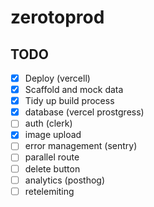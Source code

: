 # zerotoprod

## TODO

- [x] Deploy (vercell)
- [x] Scaffold and mock data
- [x] Tidy up build process
- [x] database (vercel prostgress)
- [ ] auth (clerk)
- [x] image upload
- [ ] error management (sentry)
- [ ] parallel route
- [ ] delete button
- [ ] analytics (posthog)
- [ ] retelemiting
